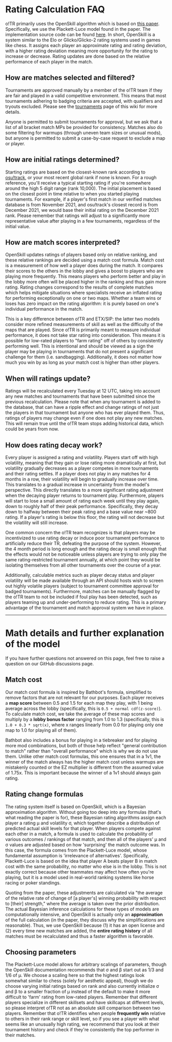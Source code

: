 # Rating Calculation FAQ

o!TR primarily uses the OpenSkill algorithm which is based on [this paper](https://jmlr.csail.mit.edu/papers/volume12/weng11a/weng11a.pdf). Specifically, we use the Plackett-Luce model found in the paper. The implementation source code can be found [here](https://crates.io/crates/openskill/0.0.1). In short, OpenSkill is a system similar to the Elo or Glicko/Glicko-2 rating systems used in games like chess. It assigns each player an approximate rating and rating deviation, with a higher rating deviation meaning more opportunity for the rating to increase or decrease. Rating updates are done based on the relative performance of each player in the match.


## How are matches selected and filtered?
Tournaments are approved manually by a member of the o!TR team if they are fair and played in a valid competitive environment. This means that most tournaments adhering to badging criteria are accepted, with qualifiers and tryouts excluded. Please see the [tournaments](tournaments.md) page of this wiki for more details.

Anyone is permitted to submit tournaments for approval, but we ask that a list of all bracket match MPs be provided for consistency. Matches also do some filtering for warmups (through uneven team sizes or unusual mods), but anyone is permitted to submit a case-by-case request to exclude a map or player.

## How are initial ratings determined? 
Starting ratings are based on the closest-known rank according to [osu!track](https://github.com/Ameobea/osutrack-api), or your most recent global rank if none is known. For a rough reference, you'll receive a typical starting rating if you're somewhere around the high 5 digit range (rank 10,000). The initial placement is based on the closest point in time relative to when you started playing tournaments. For example, if a player's first match in our verified matches database is from November 2021, and osu!track's closest record is from December 2021, we would base their initial rating on the December 2021 rank. Please remember that ratings will adjust to a significantly more representative value after playing in a few tournaments, regardless of the initial value.

## How are match scores interpreted?
OpenSkill updates ratings of players based only on relative ranking, and these relative rankings are decided using a match cost formula. Match cost is a measurement of how well a player does during the match. It compares their scores to the others in the lobby and gives a boost to players who are playing more frequently. This means players who perform better and play in the lobby more often will be placed higher in the ranking and thus gain more rating. Rating changes correspond to the results of complete matches which helps mitigate situations where specialists receive an inflated rating for performing exceptionally on one or two maps. Whether a team wins or loses has zero impact on the rating algorithm: it is purely based on one's individual performance in the match.

This is a key difference between o!TR and ETX/SIP: the latter two models consider more refined measurements of skill as well as the difficulty of the maps that are played. Since o!TR is primarily meant to measure individual performance, it does not take star rating into consideration. This means it is possible for low-rated players to "farm rating" off of others by consistently performing well. This is intentional and should be viewed as a sign the player may be playing in tournaments that do not present a significant challenge for them (i.e. sandbagging). Additionally, it does not matter how much you win by as long as your match cost is higher than other players.

## When will ratings update?
Ratings will be recalculated every Tuesday at 12 UTC, taking into account any new matches and tournaments that have been submitted since the previous recalculation. Please note that when any tournament is added to the database, that can have a ripple effect and change ratings of not just the players in that tournament but anyone who has ever played them. Thus, ratings of players may change even if one does not play any new matches. This will remain true until the o!TR team stops adding historical data, which could be years from now.

## How does rating decay work?
Every player is assigned a rating and volatility. Players start off with high volatility, meaning that they gain or lose rating more dramatically at first, but volatility gradually decreases as a player competes in more tournaments and their rating settles. If a player does not play in any matches for 4 months in a row, their volatility will begin to gradually increase over time. This translates to a gradual increase in uncertainty from the model's perspective. This directly translates to a more significant rating adjustment when the decaying player returns to tournament play. Furthermore, players will start to lose a small amount of rating each week until they play again, down to roughly half of their peak performance. Specifically, they decay down to halfway between their peak rating and a base value near ~800 rating. If a player's rating is below this floor, the rating will not decrease but the volatility will still increase.

One common concern the o!TR team recognizes is that players may be incentivized to use rating decay or induce poor tournament performance to artificially reduce their TR, defeating the purpose of the system. However, the 4 month period is long enough and the rating decay is small enough that the effects would not be noticeable unless players are trying to only play the same rating-restricted tournament annually, at which point they would be isolating themselves from all other tournaments over the course of a year.

Additionally, calculable metrics such as player decay status and player volatility will be made available through an API should hosts wish to screen out highly volatile players (subject to tournament committee approval for badged tournaments). Furthermore, matches can be manually flagged by the o!TR team to not be included if foul play has been detected, such as players teaming up and under-performing to reduce rating. This is a primary advantage of the tournament and match approval system we have in place.

---

# Math details and further explanation of the model

If you have further questions not answered on this page, feel free to raise a question on our GitHub discussions page.

## Match cost
Our match cost formula is inspired by Bathbot's formula, simplified to remove factors that are not relevant for our purposes. Each player receives a **map score** between 0.5 and 1.5 for each map they play, with 1 being average across the lobby (specifically, this is `0.5 + normal cdf(z-score)`). To calculate match cost, we take the average of these map scores and multiply by a **lobby bonus factor** ranging from 1.0 to 1.3 (specifically, this is `1.0 + 0.3 * sqrt(x)`, where x ranges linearly from 0.0 for playing only one map to 1.0 for playing all of them). 

Bathbot also includes a bonus for playing in a tiebreaker and for playing more mod combinations, but both of those help reflect "general contribution to match" rather than "overall performance" which is why we do not use them. Unlike other match cost formulas, this one ensures that in a 1v1, the winner of the match always has the higher match cost unless warmups are mistakenly counted or the EZ multiplier is different from the assumed value of 1.75x. This is important because the winner of a 1v1 should always gain rating.

## Rating change formulas
The rating system itself is based on OpenSkill, which is a Bayesian approximation algorithm. Without going too deep into any formulas (that's what reading the paper is for), these Bayesian rating algorithms assign each player a rating μ and volatility σ, which together describe a distribution of predicted actual skill levels for that player. When players compete against each other in a match, a formula is used to calculate the probability of various outcomes / rankings of that match, and then all of the players' μ and σ values are adjusted based on how 'surprising' the match outcome was. In this case, the formula comes from the Plackett-Luce model, whose fundamental assumption is 'irrelevance of alternatives'. Specifically, Plackett-Luce is based on the idea that player A beats player B in match cost with the same probability, no matter who else is in the lobby. This is not exactly correct because other teammates may affect how often you're playing, but it is a model used in real-world ranking systems like horse racing or poker standings.

Quoting from the paper, these adjustments are calculated via "the average of the relative rate of change of [a player's] winning probability with respect to [their] strength," where the average is taken over the prior distribution. The actual Bayesian inference calculations for these types of models are computationally intensive, and OpenSkill is actually only an **approximation** of the full calculation (in the paper, they discuss why the simplifications are reasonable). Thus, we use OpenSkill because (1) it has an open license and (2) every time new matches are added, the **entire rating history** of all matches must be recalculated and thus a faster algorithm is favorable.

## Choosing parameters
The Plackett-Luce model allows for arbitrary scalings of parameters, though the OpenSkill documentation recommends that σ and β start out as 1/3 and 1/6 of μ. We choose a scaling here so that the highest ratings look somewhat similar to chess (solely for aesthetic appeal), though we do choose varying initial ratings based on rank and also currently initialize σ and β to a smaller fraction of μ instead of the default to make it more difficult to 'farm' rating from low-rated players. Remember that different players specialize in different skillsets and have skillcaps at different levels, so please interpret o!TR not as an absolute skill comparison between two players. Remember that o!TR identifies when people **frequently win** relative to others in their rank range or skill level, so if you see a player with what seems like an unusually high rating, we recommend that you look at their tournament history and check if they're consistently the top performer in their matches.